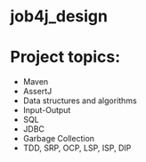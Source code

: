 # job4j_design
# Project topics:

- Maven
- AssertJ
- Data structures and algorithms
- Input-Output
- SQL
- JDBC
- Garbage Collection
- TDD, SRP, OCP, LSP, ISP, DIP